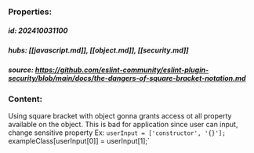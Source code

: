 ### Properties:


##### id: 202410031100
##### hubs: [[javascript.md]], [[object.md]], [[security.md]]
##### source:  https://github.com/eslint-community/eslint-plugin-security/blob/main/docs/the-dangers-of-square-bracket-notation.md


### Content:
Using square bracket with object gonna grants access ot all property available on the object. This is bad for application since user can input, change sensitive property
Ex:
 `userInput = ['constructor', '{}'];
`exampleClass[userInput[0]] = userInput[1];`

